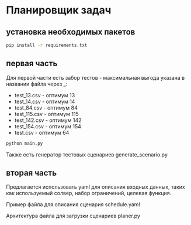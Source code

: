 # Планировщик задач

## установка необходимых пакетов

```bash
pip install -r requirements.txt
```

## первая часть
Для первой части есть забор тестов - максимальная выгода указана в названии файла через _:

* test_13.csv - оптимум 13
* test_14.csv - оптимум 14
* test_84.csv - оптимум 84
* test_115.csv - оптимум 115
* test_142.csv - оптимум 142
* test_154.csv - оптимум 154
* test.csv - оптимум 64

```bash
python main.py
```

Также есть генератор тестовых сценариев generate_scenario.py 

## вторая часть
Предлагается использовать yaml для описания входных данных, таких как используемый солвер, набор ограничений, целевая функция.

Пример файла для описания сценария schedule.yaml

Архитектура файла для загрузки сценариев planer.py